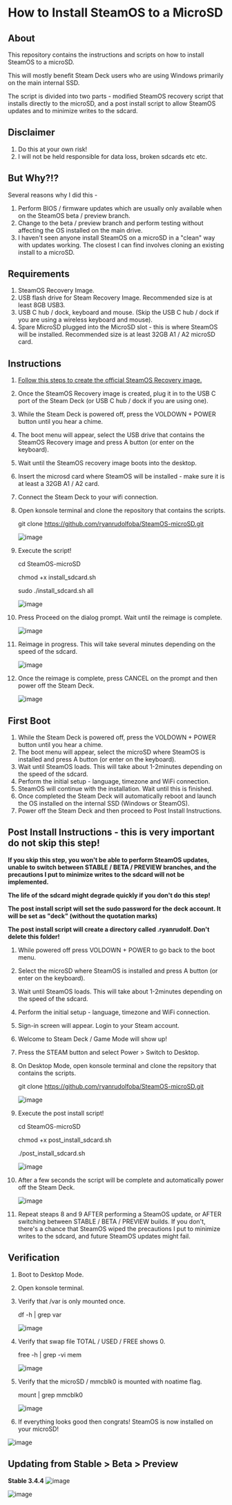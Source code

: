 # How to Install SteamOS to a MicroSD

## About
This repository contains the instructions and scripts on how to install SteamOS to a microSD.

This will mostly benefit Steam Deck users who are using Windows primarily on the main internal SSD.

The script is divided into two parts - modified SteamOS recovery script that installs directly to the microSD, and a post install script to allow SteamOS updates and to minimize writes to the sdcard.


## Disclaimer
1. Do this at your own risk!
2. I will not be held responsible for data loss, broken sdcards etc etc.


## But Why?!?
Several reasons why I did this -

1. Perform BIOS / firmware updates which are usually only available when on the SteamOS beta / preview branch.
2. Change to the beta / preview branch and perform testing without affecting the OS installed on the main drive.
3. I haven't seen anyone install SteamOS on a microSD in a "clean" way with updates working. The closest I can find involves cloning an existing install to a microSD.


## Requirements
1. SteamOS Recovery Image.
2. USB flash drive for Steam Recovery Image. Recommended size is at least 8GB USB3.
3. USB C hub / dock, keyboard and mouse. (Skip the USB C hub / dock if you are using a wireless keyboard and mouse).
3. Spare MicroSD plugged into the MicroSD slot - this is where SteamOS will be installed. Recommended size is at least 32GB A1 / A2 microSD card.


## Instructions
1. [Follow this steps to create the official SteamOS Recovery image.](https://help.steampowered.com/en/faqs/view/1b71-edf2-eb6d-2bb3)
2. Once the SteamOS Recovery image is created, plug it in to the USB C port of the Steam Deck (or USB C hub / dock if you are using one).
3. While the Steam Deck is powered off, press the VOLDOWN + POWER button until you hear a chime.
4. The boot menu will appear, select the USB drive that contains the SteamOS Recovery image and press A button (or enter on the keyboard).
5. Wait until the SteamOS recovery image boots into the desktop.
6. Insert the microsd card where SteamOS will be installed - make sure it is at least a 32GB A1 / A2 card.
7. Connect the Steam Deck to your wifi connection.
8. Open konsole terminal and clone the repository that contains the scripts.

    git clone https://github.com/ryanrudolfoba/SteamOS-microSD.git
    
    ![image](https://user-images.githubusercontent.com/98122529/210011557-6ba7290d-96e2-4760-b33c-5c6c5b75c1f7.png)

  
9. Execute the script!

    cd SteamOS-microSD
    
    chmod +x install_sdcard.sh
    
    sudo ./install_sdcard.sh all
    
    ![image](https://user-images.githubusercontent.com/98122529/210011704-03fe588d-94fd-460e-8a5e-750dce98a7f0.png)

  
10. Press Proceed on the dialog prompt. Wait until the reimage is complete.

    ![image](https://user-images.githubusercontent.com/98122529/210011817-8d4a2495-8f75-44c3-95cb-2d0769f9d623.png)

11. Reimage in progress. This will take several minutes depending on the speed of the sdcard.

    ![image](https://user-images.githubusercontent.com/98122529/210011958-4aa53d56-ec83-4dca-9a99-814719b10524.png)

12. Once the reimage is complete, press CANCEL on the prompt and then power off the Steam Deck.

    ![image](https://user-images.githubusercontent.com/98122529/210012527-7f5ab7f4-d723-4091-93ec-589200d552a5.png)



## First Boot
1. While the Steam Deck is powered off, press the VOLDOWN + POWER button until you hear a chime.
2. The boot menu will appear, select the microSD where SteamOS is installed and press A button (or enter on the keyboard).
3. Wait until SteamOS loads. This will take about 1-2minutes depending on the speed of the sdcard.
4. Perform the initial setup - language, timezone and WiFi connection.
5. SteamOS will continue with the installation. Wait until this is finished.
6. Once completed the Steam Deck will automatically reboot and launch the OS installed on the internal SSD (Windows or SteamOS).
7. Power off the Steam Deck and then proceed to Post Install Instructions.

## Post Install Instructions - this is very important do not skip this step!
**If you skip this step, you won't be able to perform SteamOS updates, unable to switch between STABLE / BETA / PREVIEW branches, and the precautions I put to minimize writes to the sdcard will not be implemented.**

**The life of the sdcard might degrade quickly if you don't do this step!**

**The post install script will set the sudo password for the deck account. It will be set as "deck" (without the quotation marks)**

**The post install script will create a directory called .ryanrudolf. Don't delete this folder!**

1. While powered off press VOLDOWN + POWER to go back to the boot menu.
2. Select the microSD where SteamOS is installed and press A button (or enter on the keyboard).
3. Wait until SteamOS loads. This will take about 1-2minutes depending on the speed of the sdcard.
4. Perform the initial setup - language, timezone and WiFi connection.
5. Sign-in screen will appear. Login to your Steam account.
6. Welcome to Steam Deck / Game Mode will show up!
7. Press the STEAM button and select Power > Switch to Desktop.
8. On Desktop Mode, open konsole terminal and clone the repsitory that contains the scripts.

    git clone https://github.com/ryanrudolfoba/SteamOS-microSD.git
    
    ![image](https://user-images.githubusercontent.com/98122529/210011557-6ba7290d-96e2-4760-b33c-5c6c5b75c1f7.png)

9. Execute the post install script!

    cd SteamOS-microSD
    
    chmod +x post_install_sdcard.sh
    
    ./post_install_sdcard.sh
    
    ![image](https://user-images.githubusercontent.com/98122529/210035947-852151c1-d9dd-4d1f-8827-a3c2172e197c.png)

    
10. After a few seconds the script will be complete and automatically power off the Steam Deck.

    ![image](https://user-images.githubusercontent.com/98122529/210036025-4dea34c7-2ed2-4c8e-960c-4037f676d165.png)


11. Repeat steaps 8 and 9 AFTER performing a SteamOS update, or AFTER switching between STABLE / BETA / PREVIEW builds. If you don't, there's a chance that SteamOS wiped the precautions I put to minimize writes to the sdcard, and future SteamOS updates might fail.


## Verification
1. Boot to Desktop Mode.
2. Open konsole terminal.
3. Verify that /var is only mounted once.
    
    df -h | grep var
    
    ![image](https://user-images.githubusercontent.com/98122529/210036264-fc56e052-7989-4064-a3f4-fa5e4887599d.png)

    
4. Verify that swap file TOTAL / USED / FREE shows 0.

    free -h | grep -vi mem
    
    ![image](https://user-images.githubusercontent.com/98122529/210036292-ad78e0fe-94f5-4156-b449-9e2afcb89836.png)


5. Verify that the microSD / mmcblk0 is mounted with noatime flag.

    mount | grep mmcblk0
    
    ![image](https://user-images.githubusercontent.com/98122529/210036335-4d50cbe3-e252-46c7-b605-73f6561d3cbb.png)


6. If everything looks good then congrats! SteamOS is now installed on your microSD!

![image](https://user-images.githubusercontent.com/98122529/210017005-6daddcf1-66af-4e69-afbf-364460c7ddd3.png)


## Updating from Stable > Beta > Preview

**Stable 3.4.4**
![image](https://user-images.githubusercontent.com/98122529/210036714-89bfe0e6-6497-46e5-a553-b65c76d624b4.png)


![image](https://user-images.githubusercontent.com/98122529/210036657-64f8463d-f644-4f79-84c9-f2deab4ca441.png)
